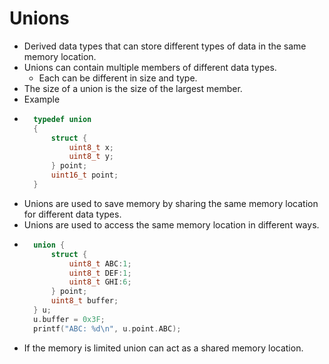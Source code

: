 # Unions

- Derived data types that can store different types of data in the same memory location.
- Unions can contain multiple members of different data types.
    - Each can be different in size and type.
- The size of a union is the size of the largest member.
- Example 
- ```c
    typedef union 
    {
        struct {
            uint8_t x;
            uint8_t y;
        } point;
        uint16_t point;
    }
    ```
- Unions are used to save memory by sharing the same memory location for different data types.
- Unions are used to access the same memory location in different ways.
- ```c
    union {
        struct {
            uint8_t ABC:1;
            uint8_t DEF:1;
            uint8_t GHI:6;
        } point;
        uint8_t buffer;
    } u;
    u.buffer = 0x3F;
    printf("ABC: %d\n", u.point.ABC);
    ```
- If the memory is limited union can act as a shared memory location.